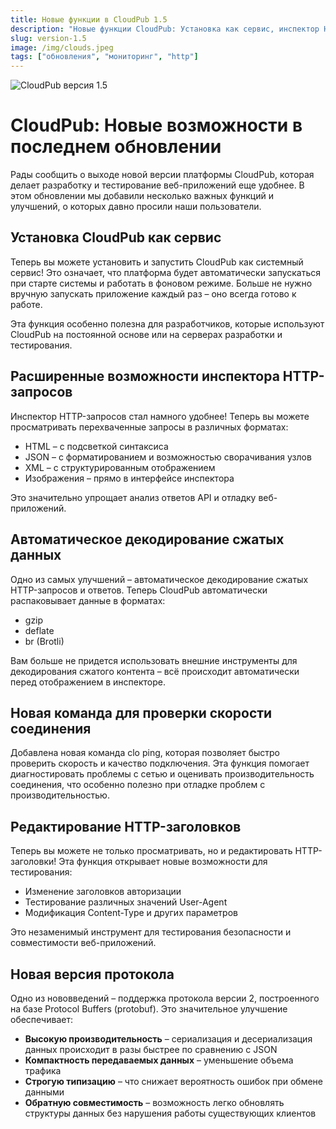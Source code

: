 ```yaml
---
title: Новые функции в CloudPub 1.5
description: "Новые функции CloudPub: Установка как сервис, инспектор HTTP-запросов, автоматическое декодирование сжатых данных и редактирование заголовков."
slug: version-1.5
image: /img/clouds.jpeg
tags: ["обновления", "мониторинг", "http"]
---
```


![CloudPub верcия 1.5](/img/clouds2.png)
# CloudPub: Новые возможности в последнем обновлении

Рады сообщить о выходе новой версии платформы CloudPub, которая делает разработку и тестирование веб-приложений еще удобнее. В этом обновлении мы добавили несколько важных функций и улучшений, о которых давно просили наши пользователи.

<!-- truncate -->

## Установка CloudPub как сервис

Теперь вы можете установить и запустить CloudPub как системный сервис! Это означает, что платформа будет автоматически запускаться при старте системы и работать в фоновом режиме. Больше не нужно вручную запускать приложение каждый раз – оно всегда готово к работе.

Эта функция особенно полезна для разработчиков, которые используют CloudPub на постоянной основе или на серверах разработки и тестирования.

## Расширенные возможности инспектора HTTP-запросов

Инспектор HTTP-запросов стал намного удобнее! Теперь вы можете просматривать перехваченные запросы в различных форматах:
- HTML – с подсветкой синтаксиса
- JSON – с форматированием и возможностью сворачивания узлов
- XML – с структурированным отображением
- Изображения – прямо в интерфейсе инспектора

Это значительно упрощает анализ ответов API и отладку веб-приложений.

## Автоматическое декодирование сжатых данных

Одно из самых улучшений – автоматическое декодирование сжатых HTTP-запросов и ответов. Теперь CloudPub автоматически распаковывает данные в форматах:
- gzip
- deflate
- br (Brotli)

Вам больше не придется использовать внешние инструменты для декодирования сжатого контента – всё происходит автоматически перед отображением в инспекторе.

## Новая команда для проверки скорости соединения

Добавлена новая команда clo ping, которая позволяет быстро проверить скорость и качество подключения. Эта функция помогает диагностировать проблемы с сетью и оценивать производительность соединения, что особенно полезно при отладке проблем с производительностью.

## Редактирование HTTP-заголовков

Теперь вы можете не только просматривать, но и редактировать HTTP-заголовки! Эта функция открывает новые возможности для тестирования:
- Изменение заголовков авторизации
- Тестирование различных значений User-Agent
- Модификация Content-Type и других параметров

Это незаменимый инструмент для тестирования безопасности и совместимости веб-приложений.

## Новая версия протокола

Одно из нововведений – поддержка протокола версии 2, построенного на базе Protocol Buffers (protobuf). Это значительное улучшение обеспечивает:

- **Высокую производительность** – сериализация и десериализация данных происходит в разы быстрее по сравнению с JSON
- **Компактность передаваемых данных** – уменьшение объема трафика
- **Строгую типизацию** – что снижает вероятность ошибок при обмене данными
- **Обратную совместимость** – возможность легко обновлять структуры данных без нарушения работы существующих клиентов
